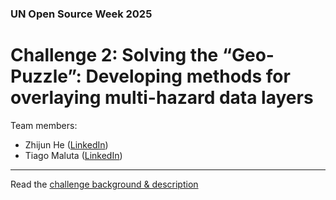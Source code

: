 ### UN Open Source Week 2025
# Challenge 2: Solving the “Geo-Puzzle”:  Developing methods for overlaying multi-hazard data layers

Team members:

- Zhijun He ([LinkedIn](https://www.linkedin.com/in/zhijun-he-walden/))
- Tiago Maluta ([LinkedIn](https://www.linkedin.com/in/maluta))

---

Read the [challenge background & description](https://idea.unite.un.org/servlet/hype/IMT?documentTableId=612490747186242541&userAction=Browse&templateName=&documentId=2209f99808cebf7d2a9d09396a67134f)